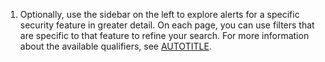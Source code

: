1. Optionally, use the sidebar on the left to explore alerts for a specific security feature in greater detail. On each page, you can use filters that are specific to that feature to refine your search. For more information about the available qualifiers, see [AUTOTITLE](/code-security/security-overview/filtering-alerts-in-security-overview).
